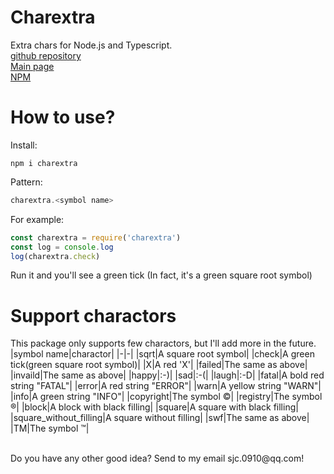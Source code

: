 # Charextra
Extra chars for Node.js and Typescript.  
[github repository](http://github.com/sjc0910/charextra)  
[Main page](http://sjc0910.github.io/charextra)  
[NPM](http://www.npmjs.com/charextra)
# How to use?
Install:
```
npm i charextra
```
Pattern:
```javascript
charextra.<symbol name>
```
For example:
```javascript
const charextra = require('charextra')
const log = console.log
log(charextra.check)
```
Run it and you'll see a green tick (In fact, it's a green square root symbol)  
# Support charactors
This package only supports few charactors, but I'll add more in the future.
|symbol name|charactor|
|-|-|
|sqrt|A square root symbol|
|check|A green tick(green square root symbol)|
|X|A red 'X'|
|failed|The same as above|
|invaild|The same as above|
|happy|:-)|
|sad|:-(|
|laugh|:-D|
|fatal|A bold red string "FATAL"|
|error|A red string "ERROR"|
|warn|A yellow string "WARN"|
|info|A green string "INFO"|
|copyright|The symbol ©|
|registry|The symbol ®|
|block|A block with black filling|
|square|A square with black filling|
|square_without_filling|A square without filling|
|swf|The same as above|
|TM|The symbol ™|  

<br>
Do you have any other good idea? Send to my email sjc.0910@qq.com!